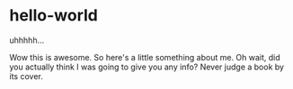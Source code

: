 # hello-world
uhhhhh...

Wow this is awesome. So here's a little something about me. 
Oh wait, did you actually think I was going to give you any info? 
Never judge a book by its cover.
